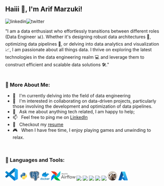 ## Haiii 👋, I'm Arif Marzuki!
<a href='https://www.linkedin.com/in/arif-marzuki-8b4324202/'><img align='left' alt="linkedin" src="https://raw.githubusercontent.com/rahul-jha98/rahul-jha98/561d474902b59c7429ec22bb73e225696c27b202/assets/linkedin.svg" height='18px'/></a>
<a href='https://twitter.com/Arifmarzz_?t=aGScCu2JxS4v4xhE24IbWw&s=08'><img align='left' alt="twitter" src="https://raw.githubusercontent.com/rahul-jha98/rahul-jha98/561d474902b59c7429ec22bb73e225696c27b202/assets/twitter.svg" height='18px'/></a>
<br>



"I am a data enthusiast who effortlessly transitions between different roles (Data Engineer 📊). Whether it's designing robust data architectures 💽, optimizing data pipelines 🚀, or delving into data analytics and visualization 📈, I am passionate about all things data. I thrive on exploring the latest technologies in the data engineering realm 💻 and leverage them to construct efficient and scalable data solutions 🛠️."
<br/>
<br/>


### 🧐 More About Me:

- 🌱 &nbsp; I'm currently delving into the field of data engineering
- 🤝 &nbsp; I'm interested in collaborating on data-driven projects, particularly those involving the development and optimization of data pipelines.
- 💬 &nbsp; Ask me about anything tech related, I am happy to help;
- 📫 &nbsp; Feel free to ping me on [LinkedIn](https://www.linkedin.com/in/arif-marzuki-8b4324202/)
- 📝 &nbsp; Checkout my [resume](https://drive.google.com/file/d/1PrCNN8u03SnQOBJT7z2X8tGXcZ-RtY-y/view?usp=sharing)
- 🎮 &nbsp; When I have free time, I enjoy playing games and unwinding to relax.


<br>

### 🔨 Languages and Tools:
<code><img height="40" src="https://raw.githubusercontent.com/github/explore/80688e429a7d4ef2fca1e82350fe8e3517d3494d/topics/visual-studio-code/visual-studio-code.png"></code>
<code><img height="30" src="https://raw.githubusercontent.com/github/explore/80688e429a7d4ef2fca1e82350fe8e3517d3494d/topics/python/python.png"></code>
<code><img height="30" src="https://raw.githubusercontent.com/github/explore/80688e429a7d4ef2fca1e82350fe8e3517d3494d/topics/postgresql/postgresql.png"></code>
<code><img height="30" src="https://raw.githubusercontent.com/github/explore/80688e429a7d4ef2fca1e82350fe8e3517d3494d/topics/docker/docker.png"></code>
<code><img height="30" src="https://github.com/apache/airflow/blob/19ebcac2395ef9a6b6ded3a2faa29dc960c1e635/docs/apache-airflow/img/logos/wordmark_1.png?raw=true"
alt="Apache Airflow logo"></code>
<code><img height = "30" src ="https://raw.githubusercontent.com/dbt-labs/dbt-core/fa1ea14ddfb1d5ae319d5141844910dd53ab2834/etc/dbt-core.svg"></code>
<code><img height = "30" src ="https://www.vectorlogo.zone/logos/metabase/metabase-ar21.svg"></code>
<code><img height = "30" src ="https://pandas.pydata.org/static/img/pandas.svg"></code>
<code><img height="30" src="https://assets.website-files.com/605e01bc25f7e19a82e74788/624d9c4a375a55100be6b257_Airbyte_logo_color_dark.svg"></code>
<code><img height="30" src="https://www.vectorlogo.zone/logos/google_bigquery/google_bigquery-ar21.svg"></code>
<code><img height="30" src="https://raw.githubusercontent.com/devicons/devicon/master/icons/dbeaver/dbeaver-original.svg"></code>
<code><img height="30" src="https://raw.githubusercontent.com/devicons/devicon/master/icons/azure/azure-original.svg"></code>
<br>